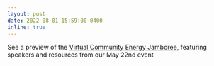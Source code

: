 ```yaml
---
layout: post
date: 2022-08-01 15:59:00-0400
inline: true
---
```


See a preview of the <a href="/projects/1_project_virtual_jamboree">Virtual Community Energy Jamboree</a>, featuring speakers and resources from our May 22nd event